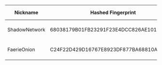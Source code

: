 | Nickname |  Hashed Fingerprint	| Or Addresses | Contact | Running | Flags | Last Seen | First Seen | Last Restarted | Advertised Bandwidth | Platform | Version | Version Status | Recommended Version | Verified hostnames | Exit policy |
|---|---|---|---|---|---|---|---|---|---|---|---|---|---|---|---|
|ShadowNetwork | 68038179B01FB23291F23E4DCC826AE101F5EA61 | ["161.230.71.100:9001"] | userutility@protonmail.com | true | Running, V2Dir, Valid | 2025-10-12 07:00:00 | 2025-10-12 04:00:00 | 2025-10-12 03:19:43 | 0 | Tor 0.4.8.19 on Linux | 0.4.8.19 | recommended | true | N/A | ["reject *:*"]|
|FaerieOnion | C24F22D429D16767E8923DF877BA68810A983937 | ["119.17.158.221:15151"] | N/A | true | Running, V2Dir, Valid | 2025-10-12 07:00:00 | 2025-10-12 07:00:00 | 2025-10-12 06:08:37 | 286720 | Tor 0.4.8.18 on Linux | 0.4.8.18 | recommended | true | ["119-17-158-221.77119e.mel.static.aussiebb.net"] | ["reject *:*"]|
